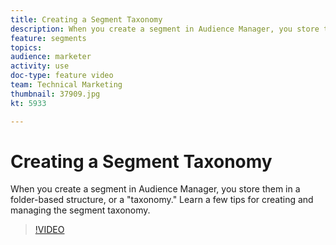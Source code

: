 ```yaml
---
title: Creating a Segment Taxonomy
description: When you create a segment in Audience Manager, you store them in a folder-based structure, or a "taxonomy." Learn a few tips for creating and managing the segment taxonomy.
feature: segments
topics: 
audience: marketer
activity: use
doc-type: feature video
team: Technical Marketing
thumbnail: 37909.jpg
kt: 5933

---
```


# Creating a Segment Taxonomy

When you create a segment in Audience Manager, you store them in a folder-based structure, or a "taxonomy." Learn a few tips for creating and managing the segment taxonomy.

>[!VIDEO](https://video.tv.adobe.com/v/37909/?quality=12&learn=on)
